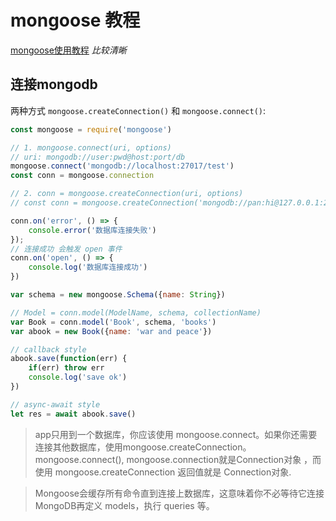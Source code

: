 # mongoose 教程
[mongoose使用教程](https://www.cnblogs.com/chris-oil/p/9145364.html) _比较清晰_

连接mongodb
---
两种方式 `mongoose.createConnection()` 和 `mongoose.connect()`:

```js
const mongoose = require('mongoose')

// 1. mongoose.connect(uri, options)
// uri: mongodb://user:pwd@host:port/db
mongoose.connect('mongodb://localhost:27017/test')
const conn = mongoose.connection

// 2. conn = mongoose.createConnection(uri, options)
// const conn = mongoose.createConnection('mongodb://pan:hi@127.0.0.1:27017/test', {useNewUrlParser: true})

conn.on('error', () => {
    console.error('数据库连接失败')
});
// 连接成功 会触发 open 事件
conn.on('open', () => {
    console.log('数据库连接成功')
})

var schema = new mongoose.Schema({name: String})

// Model = conn.model(ModelName, schema, collectionName)
var Book = conn.model('Book', schema, 'books')
var abook = new Book({name: 'war and peace'})

// callback style
abook.save(function(err) {
    if(err) throw err
    console.log('save ok')
})

// async-await style
let res = await abook.save()

```

> app只用到一个数据库，你应该使用 mongoose.connect。如果你还需要连接其他数据库，使用mongoose.createConnection。mongoose.connect(), mongoose.connection就是Connection对象 ，而使用 mongoose.createConnection 返回值就是 Connection对象.

> Mongoose会缓存所有命令直到连接上数据库，这意味着你不必等待它连接MongoDB再定义 models，执行 queries 等。